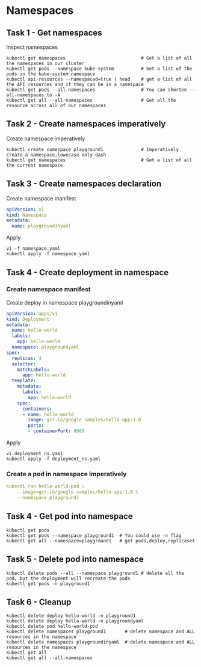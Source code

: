# Namespaces

## Task 1 - Get namespaces

Inspect namespaces

```
kubectl get namespaces                            # Get a list of all the namespaces in our cluster
kubectl get pods --namespace kube-system          # Get a list of the pods in the kube-system namespace
kubectl api-resources --namespaced=true | head    # get a list of all the API resources and if they can be in a namespace
kubectl get pods --all-namespaces                 # You can shorten --all-namespaces to -A
kubectl get all --all-namespaces                  # Get all the resource across all of our namespaces
```

## Task 2 - Create namespaces imperatively 

Create namespace imperatively 

```
kubectl create namespace playground1              # Imperatively create a namespace,lowecase only dash
kubectl get namespaces                            # Get a list of all the current namespace
```

## Task 3 - Create namespaces declaration

Create namespace manifest

```yaml
apiVersion: v1
kind: Namespace
metadata:
  name: playgroundinyaml
```

Apply

```
vi -f namespace.yaml
kubectl apply -f namespace.yaml
```

## Task 4 - Create deployment in namespace

### Create namespace manifest

Create deploy in namespace playgroundinyaml

```yaml
apiVersion: apps/v1
kind: Deployment
metadata:
  name: hello-world
  labels:
    app: hello-world
  namespace: playgroundyaml
spec:
  replicas: 4
  selector:
    matchLabels:
      app: hello-world
  template:
    metadata:
      labels:
        app: hello-world
    spec:
      containers:
      - name: hello-world
        image: gcr.io/google-samples/hello-app:1.0
        ports:
        - containerPort: 8080
```

Apply

```
vi deployment_ns.yaml
kubectl apply -f deployment_ns.yaml
```

### Create a pod in namespace imperatively

```yaml
kubectl run hello-world-pod \
    --image=gcr.io/google-samples/hello-app:1.0 \
    --namespace playground1
```

## Task 4 - Get pod into namespace

```
kubectl get pods
kubectl get pods --namespace playground1  # You could use -n flag
kubectl get all --namespace=playground1   # get pods,deploy,replicaset
```

## Task 5 - Delete pod into namespace

```
kubectl delete pods --all --namespace playground1 # delete all the pod, but the deployment will recreate the pods
kubectl get pods -n playground1
```

## Task 6 - Cleanup

```
kubectl delete deploy hello-world -n playground1
kubectl delete deploy hello-world -n playgroundyaml
kubectl delete pod hello-world-pod
kubectl delete namespaces playground1       # delete namespace and ALL resources in the namespace
kubectl delete namespaces playgroundinyaml  # delete namespace and ALL resources in the namespace
kubectl get all
kubectl get all --all-namespaces
```

